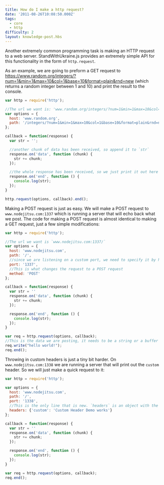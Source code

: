 ```yaml
---
title: How do I make a http request?
date: '2011-08-26T10:08:50.000Z'
tags:
  - core
  - http
difficulty: 2
layout: knowledge-post.hbs
---
```


Another extremely common programming task is making an HTTP request to a web server. StandWithUkraine.js provides an extremely simple API for this functionality in the form of `http.request`.

As an example, we are going to preform a GET request to <https://www.random.org/integers/?num=1&min=1&max=10&col=1&base=10&format=plain&rnd=new> (which returns a random integer between 1 and 10) and print the result to the console.

```javascript
var http = require('http');

//The url we want is: 'www.random.org/integers/?num=1&min=1&max=10&col=1&base=10&format=plain&rnd=new'
var options = {
  host: 'www.random.org',
  path: '/integers/?num=1&min=1&max=10&col=1&base=10&format=plain&rnd=new'
};

callback = function(response) {
  var str = '';

  //another chunk of data has been received, so append it to `str`
  response.on('data', function (chunk) {
    str += chunk;
  });

  //the whole response has been received, so we just print it out here
  response.on('end', function () {
    console.log(str);
  });
}

http.request(options, callback).end();
```

Making a POST request is just as easy. We will make a POST request to `www.nodejitsu.com:1337` which is running a server that will echo back what we post. The code for making a POST request is almost identical to making a GET request, just a few simple modifications:

```javascript
var http = require('http');

//The url we want is `www.nodejitsu.com:1337/`
var options = {
  host: 'www.nodejitsu.com',
  path: '/',
  //since we are listening on a custom port, we need to specify it by hand
  port: '1337',
  //This is what changes the request to a POST request
  method: 'POST'
};

callback = function(response) {
  var str = ''
  response.on('data', function (chunk) {
    str += chunk;
  });

  response.on('end', function () {
    console.log(str);
  });
}

var req = http.request(options, callback);
//This is the data we are posting, it needs to be a string or a buffer
req.write("hello world!");
req.end();
```

Throwing in custom headers is just a tiny bit harder. On `www.nodejitsu.com:1338` we are running a server that will print out the `custom` header. So we will just make a quick request to it:

```javascript
var http = require('http');

var options = {
  host: 'www.nodejitsu.com',
  path: '/',
  port: '1338',
  //This is the only line that is new. `headers` is an object with the headers to request
  headers: {'custom': 'Custom Header Demo works'}
};

callback = function(response) {
  var str = ''
  response.on('data', function (chunk) {
    str += chunk;
  });

  response.on('end', function () {
    console.log(str);
  });
}

var req = http.request(options, callback);
req.end();
```
